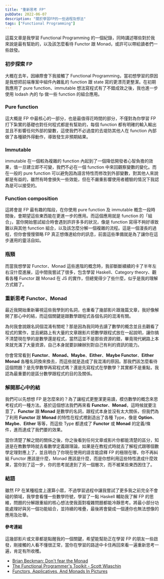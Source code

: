 ```yaml
---
title: "重新思考 FP"
pubDate: 2022-06-07
description: "關於學習FP的一些過程及想法"
tags: ["Functional Programming"]
---
```


這篇文章是我學習 Functional Programming 的一個紀錄，同時講述哪些對於我來說是最有幫助的，以及該怎麼看待 Functor 跟 Monad，或許可以帶給讀者們一些啟發。

### 初步探索 FP

大概在去年，因緣際會下我接觸了 Functional Programming，當初想學習的原因是我想把前端專案中組件內雜亂的 function 跟 state 寫的更漂亮更整潔。在初期我應用了 pure function、immutable 想法寫程式有了不錯成效之後，我也進一步使用 lodash 內的 fp 做一些 function 的組合應用。


### Pure function

這大概是 FP 中最核心的一部分，也是最值得花時間的部分，不僅對為你學習 FP 打下紮實的基礎也對任何程式都是有幫助的，每個 function 都有明確的輸入輸出並且不影響任何外部的變數，這使我們不必過度的去堤防其他人在 function 內部做了各種額外得動作，導致發生非預期結果。

### Immutable

immutable 在一個較為複雜的 function 內起到了一個降低開發者心智負擔的效果，值一旦建立即不可變，我們不必在一個 function 中來回觀察變數的變化。而在一般的 pure function 可以避免因為語言特性而修改到外部變數，對其他人來說都是有益的，雖然有時會損失一些效能，但在不嚴重影響使用者體驗的情況下我認為是可以接受的。

### Function composition

這將會是 FP 最有趣的階段，在你使用 pure function 及 immutable 概念一段時間後，會期望這些東西能在更進一步的應用。而這個應用就是 function 的「組合」，當你開始嘗試組合時會遇到許許多多的狀況，像是 function 寫得不夠好導致難以與其他 function 組合，以及該怎麼分解一個複雜的流程。這是一個漫長的過程，但你會慢慢領略 FP 真正想傳達給你的訊息，前面這些準備就是為了讓你在這步運用的靈活自如。

### 瓶頸

而當我想學習 Functor、Monad 這些進階的概念時，我卻斷斷續續的卡了半年左右沒什麼進展，這中間我嘗試了很多，包含學習 Haskell、Category theory、觀看各種 Functor 跟 Monad 在 JS 的實作，但總覺得少了些什麼，似乎是我的理解方式錯了。

### 重新思考 Functor、Monad

最近我開始重新審視這些我學到的名詞，也重看了幾部影片跟幾篇文章，我好像解開了那心中的結，而這個關鍵是跟數學跟程式各個名詞的混淆有關。

為何我會說跟名詞個混淆有關呢？那是因為我同時去讀了數學的概念並且去觀看了程式的實作，並且網路上有大量的文章跟影片把數學跟程式放在一起說明，讓你搞不清楚現在學的是數學還是程式，當然這並不是那些資源的錯，畢竟現代網路上本來就充滿了大量資源，自己本身就要訓練辦別對自己有利的資訊的能力。

你會常常看到 **Functor**、**Monad、Maybe**、**Either**、**Maybe Functor**、**Either Monad** 各種名詞換來換去，而這些就是造成了我混淆的原因。那我們該怎麼看待這個問題？是先學數學再寫程式嗎？還是先寫程式在學數學？其實都不是重點，我認為最重要的是區分數學跟程式的目的及關係。

### 解開那心中的結

我們可以先想想 FP 是怎麼來的？為了讓程式更整潔更易讀，模仿數學的概念來思考程式的一種方法。基於這個想法我們再來看 **Functor**、**Monad**，這時候就要注意了，**Functor** 跟 **Monad** 是數學的名詞，跟程式本身並沒有太大關係，但我們為了利用 **Functor** 跟 **Monad** 的特性在程式裡創造出了各種 Type，像是 **Option**、**Maybe**、**Either** 等等，而這些 Type 都達成了 **Functor** 或 **Monad** 的定義/條件，進而達成了我們要的效果。

當你清楚了解之間的關係之後，你之後看到任何文章或影片你都能清楚的區分，知道是在教數學時就去看數學定義跟理論，如果是在教程式時就去了解程式跟哪個數學定理對應上了，並且明白了你現在使用的語言能詮釋 FP 的極限在哪，你不再糾結 Functor 應該是什麼，Monad 應該是什麼，而是你想利用這些特性達成什麼效果，當你到了這一步，你的思考就達到了另一個層次，而不被某些東西困住了。

### 結語

雖然 FP 在某種程度上還算小眾，不過學習過程中讓我嘗試了更多我之前完全不會碰的領域，我學會看懂一些數學符號，學習了一點 Haskell 輔助我了解 FP 的思維，問題的分解跟重組的核心想法使我面對複雜問題都能冷靜思考。將最小部分功能處理好與另一個功能組合，並持續的堆疊，最後將會變成一個連你也無法想像的應用及壯舉。

#### 參考連結

這幾部影片或文章都是點醒我的一個關鍵，希望能幫助正在學習 FP 的朋友一些啟發，剛接觸的人看不懂很正常，當你在學習的路途中卡住再回來看一遍重新思考一遍，肯定有所收穫。

- [Brian Beckman: Don't fear the Monad](https://www.youtube.com/watch?v=ZhuHCtR3xq8)
- [The Functional Programmer's Toolkit - Scott Wlaschin](https://www.youtube.com/watch?v=Nrp_LZ-XGsY)
- [Functors, Applicatives, And Monads In Pictures](https://adit.io/posts/2013-04-17-functors,_applicatives,_and_monads_in_pictures.html)